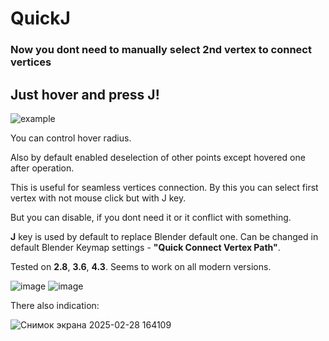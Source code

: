 # QuickJ
### Now you dont need to manually select 2nd vertex to connect vertices
## **Just hover and press J!**

![example](https://github.com/user-attachments/assets/03f5ec9a-adc5-4981-b1c5-ed37f6a1f5f0)

You can control hover radius.

Also by default enabled deselection of other points except hovered one after operation.

This is useful for seamless vertices connection. By this you can select first vertex with not mouse click but with J key.  

But you can disable, if you dont need it or it conflict with something.

**J** key is used by default to replace Blender default one. Can be changed in default Blender Keymap settings - **"Quick Connect Vertex Path"**.

Tested on **2.8**, **3.6**, **4.3**. Seems to work on all modern versions.

![image](https://github.com/user-attachments/assets/749bd11f-f249-485c-ab10-c1d7ace7b706)
![image](https://github.com/user-attachments/assets/4e049da5-3cfc-4ae6-9eab-c01badc1aa46)

There also indication: 

![Снимок экрана 2025-02-28 164109](https://github.com/user-attachments/assets/ed3bfa18-f3fc-4ed5-87e6-aface8e07695)
